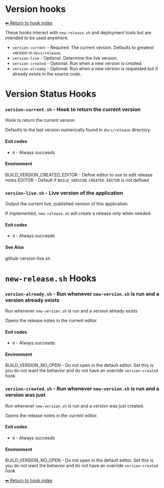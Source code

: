 # Version hooks

[⬅ Return to hook index](index.md)

These hooks interact with `new-release.sh` and deployment tools but are intended to be used anywhere.

- `version-current` - Required. The current version. Defaults to greatest version in `docs/release`.
- `version-live` - Optional. Determine the live version.
- `version-created` - Optional. Run when a new version is created.
- `version-already` - Optional. Run when a new version is requested but it already exists in the source code.

# Version Status Hooks


### `version-current.sh` - Hook to return the current version

Hook to return the current version

Defaults to the last version numerically found in `docs/release` directory.

#### Exit codes

- `0` - Always succeeds

#### Environment

BUILD_VERSION_CREATED_EDITOR - Define editor to use to edit release notes
EDITOR - Default if `BUILD_VERSION_CREATED_EDITOR` is not defined

### `version-live.sh` - Live version of the application

Output the current live, published version of this application.

If implemented, `new-release.sh` will create a release only when needed.

#### Exit codes

- `0` - Always succeeds

#### See Also

github-version-live.sh

# `new-release.sh` Hooks


### `version-already.sh` - Run whenever `new-version.sh` is run and a version already exists

Run whenever `new-version.sh` is run and a version already exists

Opens the release notes in the current editor.

#### Exit codes

- `0` - Always succeeds

#### Environment

BUILD_VERSION_NO_OPEN - Do not open in the default editor. Set this is you do not want the behavior and do not have an override `version-created` hook

### `version-created.sh` - Run whenever `new-version.sh` is run and a version was just

Run whenever `new-version.sh` is run and a version was just created.

Opens the release notes in the current editor.

#### Exit codes

- `0` - Always succeeds

#### Environment

BUILD_VERSION_NO_OPEN - Do not open in the default editor. Set this is you do not want the behavior and do not have an override `version-created` hook

[⬅ Return to hook index](index.md)
